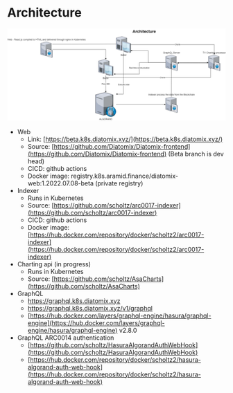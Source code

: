 # Architecture

![Architecture overview](<.gitbook/assets/Untitled Diagram.drawio.png>)

* Web
  * Link: [https://beta.k8s.diatomix.xyz/](https://beta.k8s.diatomix.xyz/)
  * Source: [https://github.com/Diatomix/Diatomix-frontend](https://github.com/Diatomix/Diatomix-frontend) (Beta branch is dev head)
  * CICD: github actions
  * Docker image: registry.k8s.aramid.finance/diatomix-web:1.2022.07.08-beta (private registry)
* Indexer
  * Runs in Kubernetes
  * Source: [https://github.com/scholtz/arc0017-indexer](https://github.com/scholtz/arc0017-indexer)
  * CICD: github actions
  * Docker image: [https://hub.docker.com/repository/docker/scholtz2/arc0017-indexer](https://hub.docker.com/repository/docker/scholtz2/arc0017-indexer)
* Charting api (in progress)
  * Runs in Kubernetes
  * Source: [https://github.com/scholtz/AsaCharts](https://github.com/scholtz/AsaCharts)
* GraphQL&#x20;
  * https://graphql.k8s.diatomix.xyz
  * https://graphql.k8s.diatomix.xyz/v1/graphql
  * [https://hub.docker.com/layers/graphql-engine/hasura/graphql-engine](https://hub.docker.com/layers/graphql-engine/hasura/graphql-engine) v2.8.0
* GraphQL ARC0014 authentication
  * [https://github.com/scholtz/HasuraAlgorandAuthWebHook](https://github.com/scholtz/HasuraAlgorandAuthWebHook)
  * [https://hub.docker.com/repository/docker/scholtz2/hasura-algorand-auth-web-hook](https://hub.docker.com/repository/docker/scholtz2/hasura-algorand-auth-web-hook)
